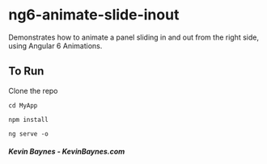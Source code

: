 # ng6-animate-slide-inout
Demonstrates how to animate a panel sliding in and out from the right side,
using Angular 6 Animations.

## To Run
Clone the repo

`cd MyApp`

`npm install`

`ng serve -o`

##### Kevin Baynes - KevinBaynes.com
